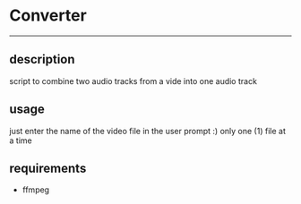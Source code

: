 # Converter

---

## description

script to combine two audio tracks from a vide into one audio track

## usage

just enter the name of the video file in the user prompt :)
only one (1) file at a time

## requirements

- ffmpeg
